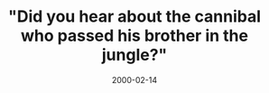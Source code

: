 ---
layout: base.njk
title : '&#34;Did you hear about the cannibal who passed his brother in the jungle?&#34;' 
view_title : '&#34;Did you hear about the cannibal who passed his brother in the jungle?&#34;' 
year : '2000' 
date : '2000-02-14' 
img_file : '/drawing/didyouhe.png' 
html_file : 'didyouhear' 
next_html : 'butisitnon.html' 
year_order : '164' 
permalink : "title/{{html_file}}.html"
---